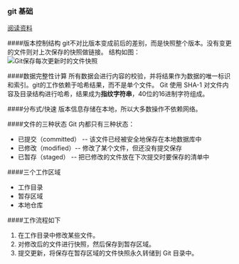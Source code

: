 ### git 基础

[阅读资料](http://git-scm.com/book/zh)



####版本控制结构 
  git不对比版本变成前后的差别，而是快照整个版本。没有变更的文件则对上次保存的快照做链接。
  结构如图：
![Git保存每次更新时的文件快照](http://git-scm.com/figures/18333fig0105-tn.png)

####数据完整性计算
  所有数据会进行内容的校验，并将结果作为数据的唯一标识和索引。git的工作依赖于哈希结果，而不是单个文件。
  Git 使用 SHA-1 对文件内容及目录结构进行哈希，结果成为**指纹字符串**，40位的16进制字符组成。

####分布式/快速
  版本信息存储在本地，所以大多数操作不依赖网络。

####文件的三种状态
  Git 内都只有三种状态：
  - 已提交（committed） -- 该文件已经被安全地保存在本地数据库中
  - 已修改（modified）-- 修改了某个文件，但还没有提交保存
  - 已暂存（staged） -- 把已修改的文件放在下次提交时要保存的清单中

####三个工作区域
  - 工作目录
  - 暂存区域
  - 本地仓库

####工作流程如下

1. 在工作目录中修改某些文件。 
2. 对修改后的文件进行快照，然后保存到暂存区域。 
3. 提交更新，将保存在暂存区域的文件快照永久转储到 Git 目录中。 











